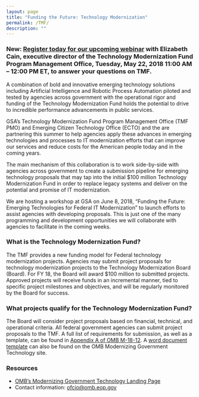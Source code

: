 ```yaml
---
layout: page
title: "Funding the Future: Technology Modernization"
permalink: /TMF/
description: ""
---
```


### New: <a href="https://digital.gov/event/2018/05/22/an-overview-technology-modernization-fund-tmf/">Register today for our upcoming webinar</a> with Elizabeth Cain, executive director of the Technology Modernization Fund Program Management Office, Tuesday, May 22, 2018 11:00 AM – 12:00 PM ET, to answer your questions on TMF. 

A combination of bold and innovative emerging technology solutions including Artificial Intelligence and Robotic Process Automation piloted and tested by agencies across government with the operational rigor and funding of the Technology Modernization Fund holds the potential to drive to incredible performance advancements in public services. 

GSA’s Technology Modernization Fund Program Management Office (TMF PMO) and Emerging Citizen Technology Office (ECTO) and the are partnering this summer to help agencies apply these advances in emerging technologies and processes to IT modernization efforts that can improve our services and reduce costs for the American people today and in the coming years. 

The main mechanism of this collaboration is to work side-by-side with agencies across government to create a submission pipeline for emerging technology proposals that may tap into the initial $100 million Technology Modernization Fund in order to replace legacy systems and deliver on the potential and promise of IT modernization. 

We are hosting a workshop at GSA on June 8, 2018, “Funding the Future: Emerging Technologies for Federal IT Modernization” to launch efforts to assist agencies with developing proposals. This is just one of the many programming and development opportunities we will collaborate with agencies to facilitate in the coming weeks. 

### What is the Technology Modernization Fund?

The TMF provides a new funding model for Federal technology modernization projects. Agencies may submit project proposals for technology modernization projects to the Technology Modernization Board (Board). For FY 18, the Board will award $100 million to submitted projects. Approved projects will receive funds in an incremental manner, tied to specific project milestones and objectives, and will be regularly monitored by the Board for success.

### What projects qualify for the Technology Modernization Fund?

The Board will consider project proposals based on financial, technical, and operational criteria. All federal government agencies can submit project proposals to the TMF. A full list of requirements for submission, as well as a template, can be found in <a href="https://policy.cio.gov/modernizing-government-technology/">Appendix A of OMB M-18-12</a>. A <a href="https://policy.cio.gov/assets/APPENDIXA.docx">word document template</a> can also be found on the OMB Modernizing Government Technology site. 

### Resources

- <a href="https://policy.cio.gov/modernizing-government-technology/">OMB’s Modernizing Government Technology Landing Page</a>
- Contact information:
ofcio@omb.eop.gov
